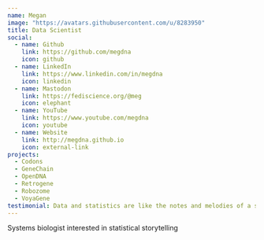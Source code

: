 ```yaml
---
name: Megan
image: "https://avatars.githubusercontent.com/u/8283950"
title: Data Scientist
social:
  - name: Github
    link: https://github.com/megdna
    icon: github
  - name: LinkedIn
    link: https://www.linkedin.com/in/megdna
    icon: linkedin
  - name: Mastodon
    link: https://fediscience.org/@meg
    icon: elephant
  - name: YouTube
    link: https://www.youtube.com/megdna
    icon: youtube
  - name: Website
    link: http://megdna.github.io
    icon: external-link
projects:
  - Codons
  - GeneChain
  - OpenDNA
  - Retrogene
  - Robozome
  - VoyaGene
testimonial: Data and statistics are like the notes and melodies of a song, the genes and natural processes that tell the ultimate story of life. We must be the instruments for positive change.
---
```


Systems biologist interested in statistical storytelling
